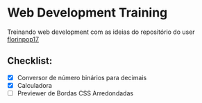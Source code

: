 # Web Development Training

Treinando web development com as ideias do repositório do user <a href="">florinpop17</a>

## Checklist:

- [X] Conversor de número binários para decimais
- [X] Calculadora
- [ ] Previewer de Bordas CSS Arredondadas
